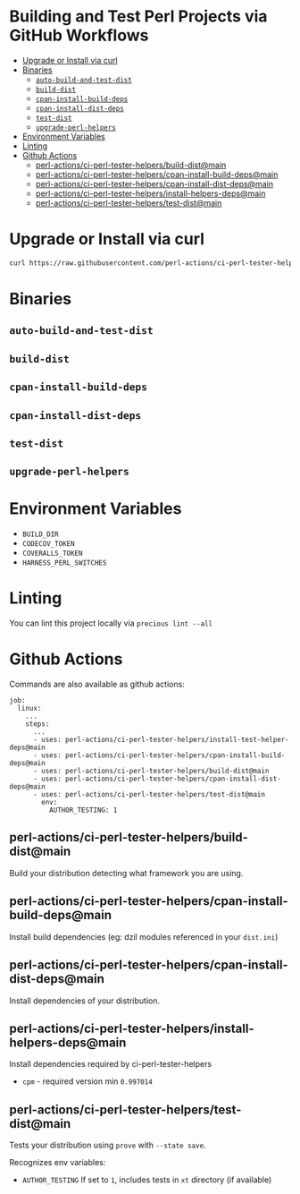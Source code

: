# Building and Test Perl Projects via GitHub Workflows

<!-- vim-markdown-toc GFM -->

* [Upgrade or Install via curl](#upgrade-or-install-via-curl)
* [Binaries](#binaries)
    * [`auto-build-and-test-dist`](#auto-build-and-test-dist)
    * [`build-dist`](#build-dist)
    * [`cpan-install-build-deps`](#cpan-install-build-deps)
    * [`cpan-install-dist-deps`](#cpan-install-dist-deps)
    * [`test-dist`](#test-dist)
    * [`upgrade-perl-helpers`](#upgrade-perl-helpers)
* [Environment Variables](#environment-variables)
* [Linting](#linting)
* [Github Actions](#github-actions)
    * [perl-actions/ci-perl-tester-helpers/build-dist@main](#perl-actionsci-perl-tester-helpersbuild-distmain)
    * [perl-actions/ci-perl-tester-helpers/cpan-install-build-deps@main](#perl-actionsci-perl-tester-helperscpan-install-build-depsmain)
    * [perl-actions/ci-perl-tester-helpers/cpan-install-dist-deps@main](#perl-actionsci-perl-tester-helperscpan-install-dist-depsmain)
    * [perl-actions/ci-perl-tester-helpers/install-helpers-deps@main](#perl-actionsci-perl-tester-helpersinstall-helpers-depsmain)
    * [perl-actions/ci-perl-tester-helpers/test-dist@main](#perl-actionsci-perl-tester-helperstest-distmain)

<!-- vim-markdown-toc -->

# Upgrade or Install via curl

```bash
curl https://raw.githubusercontent.com/perl-actions/ci-perl-tester-helpers/main/bin/upgrade-perl-helpers | bash
```

# Binaries

## `auto-build-and-test-dist`

## `build-dist`

## `cpan-install-build-deps`

## `cpan-install-dist-deps`

## `test-dist`

## `upgrade-perl-helpers`

# Environment Variables

* `BUILD_DIR`
* `CODECOV_TOKEN`
* `COVERALLS_TOKEN`
* `HARNESS_PERL_SWITCHES`

# Linting

You can lint this project locally via `precious lint --all`

# Github Actions

Commands are also available as github actions:
```
job:
  linux:
    ...
    steps:
	  ...
      - uses: perl-actions/ci-perl-tester-helpers/install-test-helper-deps@main
      - uses: perl-actions/ci-perl-tester-helpers/cpan-install-build-deps@main
      - uses: perl-actions/ci-perl-tester-helpers/build-dist@main
      - uses: perl-actions/ci-perl-tester-helpers/cpan-install-dist-deps@main
      - uses: perl-actions/ci-perl-tester-helpers/test-dist@main
        env:
          AUTHOR_TESTING: 1
```

## perl-actions/ci-perl-tester-helpers/build-dist@main

Build your distribution detecting what framework you are using.

## perl-actions/ci-perl-tester-helpers/cpan-install-build-deps@main

Install build dependencies (eg: dzil modules referenced in your `dist.ini`)

## perl-actions/ci-perl-tester-helpers/cpan-install-dist-deps@main

Install dependencies of your distribution.

## perl-actions/ci-perl-tester-helpers/install-helpers-deps@main

Install dependencies required by ci-perl-tester-helpers

- `cpm` - required version min `0.997014`

## perl-actions/ci-perl-tester-helpers/test-dist@main

Tests your distribution using `prove` with `--state save`.

Recognizes env variables:

- `AUTHOR_TESTING`
  If set to `1`, includes tests in `xt` directory (if available)
